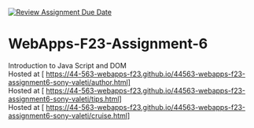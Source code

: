 [![Review Assignment Due Date](https://classroom.github.com/assets/deadline-readme-button-24ddc0f5d75046c5622901739e7c5dd533143b0c8e959d652212380cedb1ea36.svg)](https://classroom.github.com/a/b9NC0g7h)
# WebApps-F23-Assignment-6
Introduction to Java Script and DOM<br>
Hosted at [ https://44-563-webapps-f23.github.io/44563-webapps-f23-assignment6-sony-valeti/author.html]<br>
Hosted at [ https://44-563-webapps-f23.github.io/44563-webapps-f23-assignment6-sony-valeti/tips.html]<br>
Hosted at [ https://44-563-webapps-f23.github.io/44563-webapps-f23-assignment6-sony-valeti/cruise.html]

